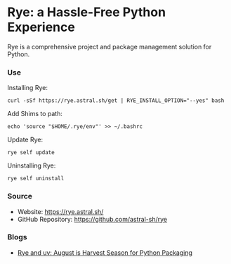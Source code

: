 # Rye: a Hassle-Free Python Experience

Rye is a comprehensive project and package management solution for Python.

### Use

Installing Rye:
```shell
curl -sSf https://rye.astral.sh/get | RYE_INSTALL_OPTION="--yes" bash
```

Add Shims to path:
```shell
echo 'source "$HOME/.rye/env"' >> ~/.bashrc
```

Update Rye:
```shell
rye self update
```

Uninstalling Rye:
```shell
rye self uninstall
```

### Source

- Website: https://rye.astral.sh/
- GitHub Repository: https://github.com/astral-sh/rye

### Blogs

- [Rye and uv: August is Harvest Season for Python Packaging](https://lucumr.pocoo.org/2024/8/21/harvest-season/)
